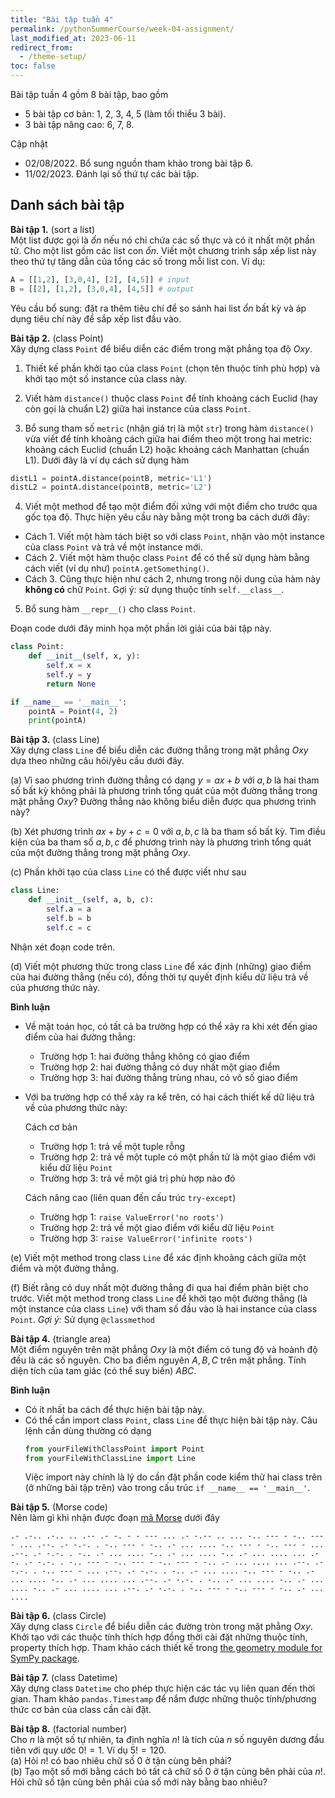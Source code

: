 ```yaml
---
title: "Bài tập tuần 4"
permalink: /pythonSummerCourse/week-04-assignment/
last_modified_at: 2023-06-11
redirect_from:
  - /theme-setup/
toc: false
---
```


Bài tập tuần 4 gồm 8 bài tập, bao gồm
- 5 bài tập cơ bản: 1, 2, 3, 4, 5 (làm tối thiểu 3 bài).
- 3 bài tập nâng cao: 6, 7, 8.

Cập nhật
- 02/08/2022. Bổ sung nguồn tham khảo trong bài tập 6.
- 11/02/2023. Đánh lại số thứ tự các bài tập.


## Danh sách bài tập

**Bài tập 1.** (sort a list) \
Một list được gọi là _ổn_ nếu nó chỉ chứa các số thực và có ít nhất một phần tử. Cho một list gồm các list con _ổn_. Viết một chương trình sắp xếp list này theo thứ tự tăng dẫn của tổng các số trong mỗi list con. Ví dụ:
```py
A = [[1,2], [3,0,4], [2], [4,5]] # input
B = [[2], [1,2], [3,0,4], [4,5]] # output
```
Yêu cầu bổ sung: đặt ra thêm tiêu chí để so sánh hai list _ổn_ bất kỳ và áp dụng tiêu chí này để sắp xếp list đầu vào.

**Bài tập 2.** (class Point) \
Xây dựng class `Point` để biểu diễn các điểm trong mặt phẳng tọa độ $Oxy$.

1. Thiết kế phần khởi tạo của class `Point` (chọn tên thuộc tính phù hợp) và khởi tạo một số instance của class này.

2. Viết hàm `distance()` thuộc class `Point` để tính khoảng cách Euclid (hay còn gọi là chuẩn L2) giữa hai instance của class `Point`.

3. Bổ sung tham số `metric` (nhận giá trị là một `str`) trong hàm `distance()` vừa viết để tính khoảng cách giữa hai điểm theo một trong hai metric: khoảng cách Euclid (chuẩn L2) hoặc khoảng cách Manhattan (chuẩn L1). Dưới đây là ví dụ cách sử dụng hàm
  ```py
  distL1 = pointA.distance(pointB, metric='L1')
  distL2 = pointA.distance(pointB, metric='L2')
  ```

4. Viết một method để tạo một điểm đối xứng với một điểm cho trước qua gốc tọa độ. Thực hiện yêu cầu này bằng một trong ba cách dưới đây:
- Cách 1. Viết một hàm tách biệt so với class `Point`, nhận vào một instance của class `Point` và trả về một instance mới.
- Cách 2. Viết một hàm thuộc class `Point` để có thể sử dụng hàm bằng cách viết (ví dụ như) `pointA.getSomething()`.
- Cách 3. Cũng thực hiện như cách 2, nhưng trong nội dung của hàm này **không có** chữ `Point`. Gợi ý: sử dụng thuộc tính `self.__class__`.

5. Bổ sung hàm `__repr__()` cho class `Point`.

Đoạn code dưới đây minh họa một phần lời giải của bài tập này.

```py
class Point:
    def __init__(self, x, y):
        self.x = x
        self.y = y
        return None

if __name__ == '__main__':
    pointA = Point(4, 2)
    print(pointA)
```

**Bài tập 3.** (class Line) \
Xây dựng class `Line` để biểu diễn các đường thẳng trong mặt phẳng $Oxy$ dựa theo những câu hỏi/yêu cầu dưới đây.

(a) Vì sao phương trình đường thẳng có dạng $y = ax + b$ với $a, b$ là hai tham số bất kỳ không phải là phương trình tổng quát của một đường thẳng trong mặt phẳng $Oxy$? Đường thẳng nào không biểu diễn được qua phương trình này?

(b) Xét phương trình $ax + by + c = 0$ với $a, b, c$ là ba tham số bất kỳ. Tìm điều kiện của ba tham số $a, b, c$ để phương trình này là phương trình tổng quát của một đường thẳng trong mặt phẳng $Oxy$.

(c) Phần khởi tạo của class `Line` có thể được viết như sau
```py
class Line:
    def __init__(self, a, b, c):
        self.a = a
        self.b = b
        self.c = c
```
Nhận xét đoạn code trên.

(d) Viết một phương thức trong class `Line` để xác định (những) giao điểm của hai đường thẳng (nếu có), đồng thời tự quyết định kiểu dữ liệu trả về của phương thức này.

**Bình luận**
- Về mặt toán học, có tất cả ba trường hợp có thể xảy ra khi xét đến giao điểm của hai đường thẳng:
  + Trường hợp 1: hai đường thẳng không có giao điểm
  + Trường hợp 2: hai đường thẳng có duy nhất một giao điểm
  + Trường hợp 3: hai đường thẳng trùng nhau, có vô số giao điểm

- Với ba trường hợp có thể xảy ra kể trên, có hai cách thiết kế dữ liệu trả về của phương thức này:

  Cách cơ bản
  + Trường hợp 1: trả về một tuple rỗng
  + Trường hợp 2: trả về một tuple có một phần tử là một giao điểm với kiểu dữ liệu `Point`
  + Trường hợp 3: trả về một giá trị phù hợp nào đó

  Cách nâng cao (liên quan đến cấu trúc `try-except`)
  + Trường hợp 1: `raise ValueError('no roots')`
  + Trường hợp 2: trả về một giao điểm với kiểu dữ liệu `Point`
  + Trường hợp 3: `raise ValueError('infinite roots')`

(e) Viết một method trong class `Line` để xác định khoảng cách giữa một điểm và một đường thẳng.

(f) Biết rằng có duy nhất một đường thẳng đi qua hai điểm phân biệt cho trước. Viết một method trong class `Line` để khởi tạo một đường thẳng (là một instance của class `Line`) với tham số đầu vào là hai instance của class `Point`. *Gợi ý:* Sử dụng `@classmethod`


**Bài tập 4.** (triangle area) \
Một điểm nguyên trên mặt phẳng $Oxy$ là một điểm có tung độ và hoành độ đều là các số nguyên. Cho ba điểm nguyên $A, B, C$ trên mặt phẳng. Tính diện tích của tam giác (có thể suy biến) $ABC$.

**Bình luận**
- Có ít nhất ba cách để thực hiện bài tập này.
- Có thể cần import class `Point`, class `Line` để thực hiện bài tập này. Câu lệnh cần dùng thường có dạng
  ```py
  from yourFileWithClassPoint import Point
  from yourFileWithClassLine import Line
  ```
  Việc import này chính là lý do cần đặt phần code kiểm thử hai class trên (ở những bài tập trên) vào trong cấu trúc `if __name__ == '__main__'`.


**Bài tập 5.** (Morse code) \
Nên làm gì khi nhận được đoạn [mã Morse](https://en.wikipedia.org/wiki/Morse_code) dưới đây
```
.- .-.. .-.. .. .-- .- -. - - --- ... .- -.-- .. ... -.. --- - -.. --- - ... .--. .- -.-. . -.. --- - -.. .- ... .... -.. --- - -.. --- - ... .--. .- -.-. . -.. .- ... .... -.. .- ... .... -.. .- ... .... ... .--. .- -.-. . -.. --- - -.. --- - -.. --- - -.. .- ... .... ... .--. .- -.-. . -.. --- - ... .--. .- -.-. . -.. .- ... .... -.. --- - -.. .- ... .... -.. .- ... .... ... .--. .- -.-. . -.. .- ... .... -.. .- ... .... -.. .- ... .... ... .--. .- -.-. . -.. --- - -.. --- - -.. .- ... ....
```

**Bài tập 6.** (class Circle) \
Xây dựng class `Circle` để biểu diễn các đường tròn trong mặt phẳng $Oxy$. Khởi tạo với các thuộc tính thích hợp đồng thời cài đặt những thuộc tính, property thích hợp. Tham khảo cách thiết kế trong [the geometry module for SymPy package](https://docs.sympy.org/latest/modules/geometry/index.html).


**Bài tập 7.** (class Datetime) \
Xây dựng class `Datetime` cho phép thực hiện các tác vụ liên quan đến thời gian. Tham khảo `pandas.Timestamp` để nắm được những thuộc tính/phương thức cơ bản của class cần cài đặt.

**Bài tập 8.** (factorial number) \
Cho $n$ là một số tự nhiên, ta định nghĩa $n!$ là tích của $n$ số nguyên dương đầu tiên với quy ước $0! = 1$. Ví dụ $5!=120$. \
(a) Hỏi $n!$ có bao nhiêu chữ số 0 ở tận cùng bên phải? \
(b) Tạo một số mới bằng cách bỏ tất cả chữ số 0 ở tận cùng bên phải của $n!$. Hỏi chữ số tận cùng bên phải của số mới này bằng bao nhiêu?
